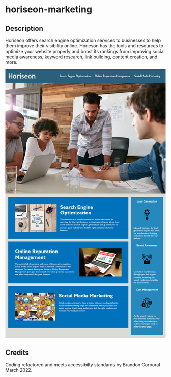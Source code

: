 # horiseon-marketing

## Description

Horiseon offers search engine optimization services to businesses to help them improve their visibility online. Horieson has the tools and resources to optimize your website properly and boost its rankings from improving social media awareness, keyword research, link building, content creation, and more.

![alt text](assets/images/Horiseon-demo.png)
    
## Credits

Coding refactored and meets accessibilty standards by Brandon Corporal March 2022.
